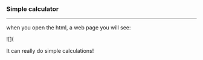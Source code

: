 ### Simple calculator

---

when you open the html, a web page you will see:

![](

It can really do simple calculations!
